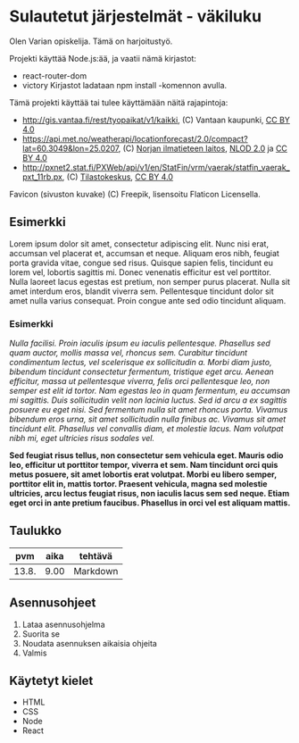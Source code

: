 # Sulautetut järjestelmät - väkiluku
Olen Varian opiskelija. Tämä on harjoitustyö.

Projekti käyttää Node.js:ää, ja vaatii nämä kirjastot:
- react-router-dom
- victory
Kirjastot ladataan npm install -komennon avulla.

Tämä projekti käyttää tai tulee käyttämään näitä rajapintoja:

- http://gis.vantaa.fi/rest/tyopaikat/v1/kaikki, (C) Vantaan kaupunki, [CC BY 4.0](http://creativecommons.org/licenses/by/4.0)
- https://api.met.no/weatherapi/locationforecast/2.0/compact?lat=60.3049&lon=25.0207, (C) [Norjan ilmatieteen laitos](https://api.met.no), [NLOD 2.0](https://data.norge.no/nlod/en/2.0/) ja [CC BY 4.0](http://creativecommons.org/licenses/by/4.0)
- http://pxnet2.stat.fi/PXWeb/api/v1/en/StatFin/vrm/vaerak/statfin_vaerak_pxt_11rb.px, (C) [Tilastokeskus](https://stat.fi), [CC BY 4.0](http://creativecommons.org/licenses/by/4.0)

Favicon (sivuston kuvake) (C) Freepik, lisensoitu Flaticon Licensella.
## Esimerkki
Lorem ipsum dolor sit amet, consectetur adipiscing elit. Nunc nisi erat, accumsan vel placerat et, accumsan et neque. Aliquam eros nibh, feugiat porta gravida vitae, congue sed risus. Quisque sapien felis, tincidunt eu lorem vel, lobortis sagittis mi. Donec venenatis efficitur est vel porttitor. Nulla laoreet lacus egestas est pretium, non semper purus placerat. Nulla sit amet interdum eros, blandit viverra sem. Pellentesque tincidunt dolor sit amet nulla varius consequat. Proin congue ante sed odio tincidunt aliquam.
### Esimerkki
_Nulla facilisi. Proin iaculis ipsum eu iaculis pellentesque. Phasellus sed quam auctor, mollis massa vel, rhoncus sem. Curabitur tincidunt condimentum lectus, vel scelerisque ex sollicitudin a. Morbi diam justo, bibendum tincidunt consectetur fermentum, tristique eget arcu. Aenean efficitur, massa ut pellentesque viverra, felis orci pellentesque leo, non semper est elit id tortor. Nam egestas leo in quam fermentum, eu accumsan mi sagittis. Duis sollicitudin velit non lacinia luctus. Sed id arcu a ex sagittis posuere eu eget nisi. Sed fermentum nulla sit amet rhoncus porta. Vivamus bibendum eros urna, sit amet sollicitudin nulla finibus ac. Vivamus sit amet tincidunt elit. Phasellus vel convallis diam, et molestie lacus. Nam volutpat nibh mi, eget ultricies risus sodales vel._

**Sed feugiat risus tellus, non consectetur sem vehicula eget. Mauris odio leo, efficitur ut porttitor tempor, viverra et sem. Nam tincidunt orci quis metus posuere, sit amet lobortis erat volutpat. Morbi eu libero semper, porttitor elit in, mattis tortor. Praesent vehicula, magna sed molestie ultricies, arcu lectus feugiat risus, non iaculis lacus sem sed neque. Etiam eget orci in ante pretium faucibus. Phasellus in orci vel est aliquam mattis.**
## Taulukko
pvm | aika | tehtävä
--- | ---- | --------
13.8. | 9.00 | Markdown
## Asennusohjeet
1. Lataa asennusohjelma
2. Suorita se
3. Noudata asennuksen aikaisia ohjeita
4. Valmis
## Käytetyt kielet
- HTML
- CSS
- Node
- React
